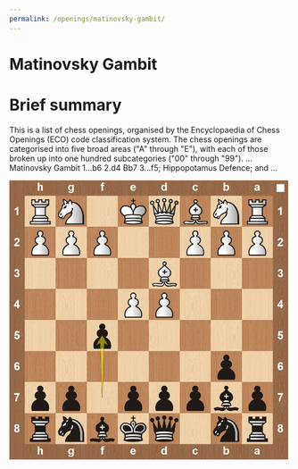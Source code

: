 ```yaml
---
permalink: /openings/matinovsky-gambit/
---
```

Matinovsky Gambit
=================

# Brief summary


This is a list of chess openings, organised by the Encyclopaedia of Chess Openings (ECO) code classification system. The chess openings are categorised into five broad areas ("A" through "E"), with each of those broken up into one hundred subcategories ("00" through "99"). ... Matinovsky Gambit 1...b6 2.d4 Bb7 3...f5; Hippopotamus Defence; and ...

<img src="/img/Matinovsky Gambit.jpg"/>
